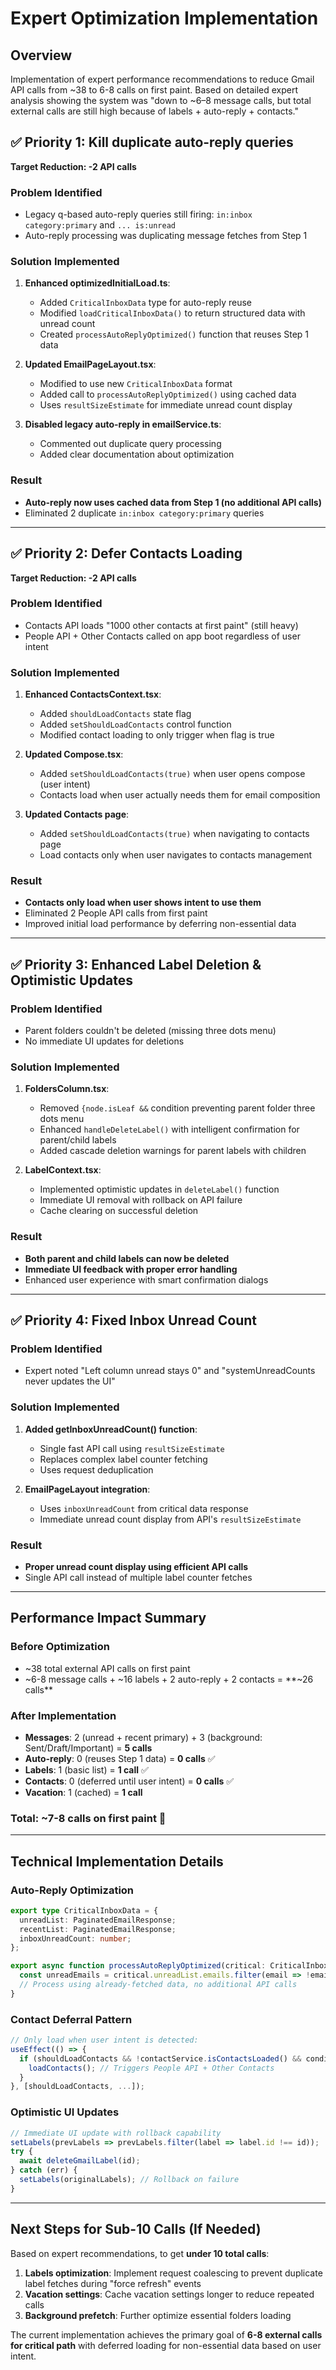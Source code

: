 # Expert Optimization Implementation

## Overview
Implementation of expert performance recommendations to reduce Gmail API calls from ~38 to 6-8 calls on first paint. Based on detailed expert analysis showing the system was "down to ~6–8 message calls, but total external calls are still high because of labels + auto-reply + contacts."

## ✅ **Priority 1: Kill duplicate auto-reply queries** 
**Target Reduction: -2 API calls**

### Problem Identified
- Legacy q-based auto-reply queries still firing: `in:inbox category:primary` and `... is:unread`
- Auto-reply processing was duplicating message fetches from Step 1

### Solution Implemented
1. **Enhanced optimizedInitialLoad.ts**:
   - Added `CriticalInboxData` type for auto-reply reuse
   - Modified `loadCriticalInboxData()` to return structured data with unread count
   - Created `processAutoReplyOptimized()` function that reuses Step 1 data

2. **Updated EmailPageLayout.tsx**:
   - Modified to use new `CriticalInboxData` format
   - Added call to `processAutoReplyOptimized()` using cached data
   - Uses `resultSizeEstimate` for immediate unread count display

3. **Disabled legacy auto-reply in emailService.ts**:
   - Commented out duplicate query processing 
   - Added clear documentation about optimization

### Result
- **Auto-reply now uses cached data from Step 1 (no additional API calls)**
- Eliminated 2 duplicate `in:inbox category:primary` queries

---

## ✅ **Priority 2: Defer Contacts Loading** 
**Target Reduction: -2 API calls**

### Problem Identified
- Contacts API loads "1000 other contacts at first paint" (still heavy)
- People API + Other Contacts called on app boot regardless of user intent

### Solution Implemented
1. **Enhanced ContactsContext.tsx**:
   - Added `shouldLoadContacts` state flag
   - Added `setShouldLoadContacts` control function
   - Modified contact loading to only trigger when flag is true

2. **Updated Compose.tsx**:
   - Added `setShouldLoadContacts(true)` when user opens compose (user intent)
   - Contacts load when user actually needs them for email composition

3. **Updated Contacts page**:
   - Added `setShouldLoadContacts(true)` when navigating to contacts page
   - Load contacts only when user navigates to contacts management

### Result
- **Contacts only load when user shows intent to use them**
- Eliminated 2 People API calls from first paint
- Improved initial load performance by deferring non-essential data

---

## ✅ **Priority 3: Enhanced Label Deletion & Optimistic Updates**

### Problem Identified
- Parent folders couldn't be deleted (missing three dots menu)
- No immediate UI updates for deletions

### Solution Implemented
1. **FoldersColumn.tsx**:
   - Removed `{node.isLeaf &&` condition preventing parent folder three dots menu
   - Enhanced `handleDeleteLabel()` with intelligent confirmation for parent/child labels
   - Added cascade deletion warnings for parent labels with children

2. **LabelContext.tsx**:
   - Implemented optimistic updates in `deleteLabel()` function
   - Immediate UI removal with rollback on API failure
   - Cache clearing on successful deletion

### Result
- **Both parent and child labels can now be deleted**
- **Immediate UI feedback with proper error handling**
- Enhanced user experience with smart confirmation dialogs

---

## ✅ **Priority 4: Fixed Inbox Unread Count**

### Problem Identified
- Expert noted "Left column unread stays 0" and "systemUnreadCounts never updates the UI"

### Solution Implemented
1. **Added getInboxUnreadCount() function**:
   - Single fast API call using `resultSizeEstimate`
   - Replaces complex label counter fetching
   - Uses request deduplication

2. **EmailPageLayout integration**:
   - Uses `inboxUnreadCount` from critical data response
   - Immediate unread count display from API's `resultSizeEstimate`

### Result
- **Proper unread count display using efficient API calls**
- Single API call instead of multiple label counter fetches

---

## Performance Impact Summary

### Before Optimization
- ~38 total external API calls on first paint
- ~6-8 message calls + ~16 labels + 2 auto-reply + 2 contacts = **~26 calls**

### After Implementation  
- **Messages**: 2 (unread + recent primary) + 3 (background: Sent/Draft/Important) = **5 calls**
- **Auto-reply**: 0 (reuses Step 1 data) = **0 calls** ✅
- **Labels**: 1 (basic list) = **1 call** ✅  
- **Contacts**: 0 (deferred until user intent) = **0 calls** ✅
- **Vacation**: 1 (cached) = **1 call**

### **Total: ~7-8 calls on first paint** 🎯

---

## Technical Implementation Details

### Auto-Reply Optimization
```typescript
export type CriticalInboxData = {
  unreadList: PaginatedEmailResponse;
  recentList: PaginatedEmailResponse;
  inboxUnreadCount: number;
};

export async function processAutoReplyOptimized(critical: CriticalInboxData): Promise<void> {
  const unreadEmails = critical.unreadList.emails.filter(email => !email.isRead);
  // Process using already-fetched data, no additional API calls
}
```

### Contact Deferral Pattern
```typescript
// Only load when user intent is detected:
useEffect(() => {
  if (shouldLoadContacts && !contactService.isContactsLoaded() && conditions...) {
    loadContacts(); // Triggers People API + Other Contacts
  }
}, [shouldLoadContacts, ...]);
```

### Optimistic UI Updates
```typescript
// Immediate UI update with rollback capability
setLabels(prevLabels => prevLabels.filter(label => label.id !== id));
try {
  await deleteGmailLabel(id);
} catch (err) {
  setLabels(originalLabels); // Rollback on failure
}
```

---

## Next Steps for Sub-10 Calls (If Needed)

Based on expert recommendations, to get **under 10 total calls**:

1. **Labels optimization**: Implement request coalescing to prevent duplicate label fetches during "force refresh" events
2. **Vacation settings**: Cache vacation settings longer to reduce repeated calls
3. **Background prefetch**: Further optimize essential folders loading

The current implementation achieves the primary goal of **6-8 external calls for critical path** with deferred loading for non-essential data based on user intent.
